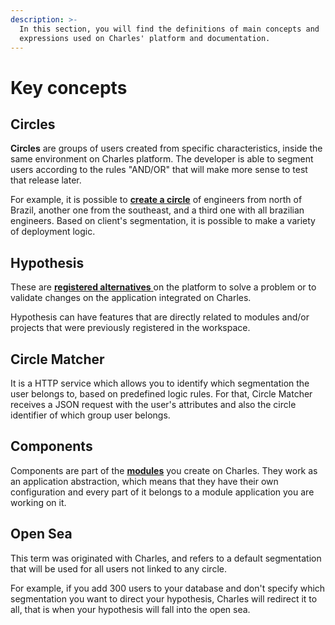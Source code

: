 ```yaml
---
description: >-
  In this section, you will find the definitions of main concepts and
  expressions used on Charles' platform and documentation.
---
```


# Key concepts

## Circles

**Circles** are groups of users created from specific characteristics, inside the same environment on Charles platform. The developer is able to segment users according to the rules "AND/OR" that will make more sense to test that release later.

For example, it is possible to [**create a circle**](https://docs.charlescd.io/reference/circles) of engineers from north of Brazil, another one from the southeast, and a third one with all brazilian engineers. Based on client's segmentation, it is possible to make a variety of deployment logic.

## **Hypothesis**

These are [**registered alternatives** ](https://docs.charlescd.io/reference/hyphotesis) on the platform to solve a problem or to validate changes on the application integrated on Charles.

Hypothesis can have features that are directly related to modules and/or projects that were previously registered in the workspace.

## **Circle Matcher**

It is a HTTP service which allows you to identify which segmentation the user belongs to, based on predefined logic rules. For that, Circle Matcher receives a JSON request with the user's attributes and also the circle identifier of which group user belongs.

## **Components**

Components are part of the [**modules**](https://docs.charlescd.io/get-started/creating-your-first-module) you create on Charles. They work as an application abstraction, which means that they have their own configuration and every part of it belongs to a module application you are working on it.

## Open Sea

This term was originated with Charles, and refers to a default segmentation that will be used for all users not linked to any circle.

For example, if you add 300 users to your database and don't specify which segmentation you want to direct your hypothesis, Charles will redirect it to all, that is when your hypothesis will fall into the open sea.

